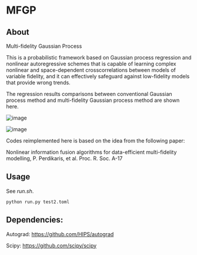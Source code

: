 # MFGP

## About
Multi-fidelity  Gaussian Process

This is a probabilistic framework based on Gaussian process regression and nonlinear autoregressive schemes that is capable of learning complex nonlinear and space-dependent crosscorrelations between models of variable fidelity, and it can effectively safeguard against low-fidelity models that provide wrong trends. 

The regression results comparisons between conventional Gaussian process method and multi-fidelity Gaussian process method are shown here.

![image](https://github.com/Xiao-dong-Wang/Multifidelity-GP/blob/master/figures/test1.png)

![image](https://github.com/Xiao-dong-Wang/Multifidelity-GP/blob/master/figures/test2.png)

Codes reimplemented here is based on the idea from the following paper:

Nonlinear information fusion algorithms for data-efficient multi-fidelity modelling, P. Perdikaris, et al. Proc. R. Soc. A-17

## Usage
See *run.sh*.

```
python run.py test2.toml
```



## Dependencies:

Autograd: https://github.com/HIPS/autograd

Scipy: https://github.com/scipy/scipy

